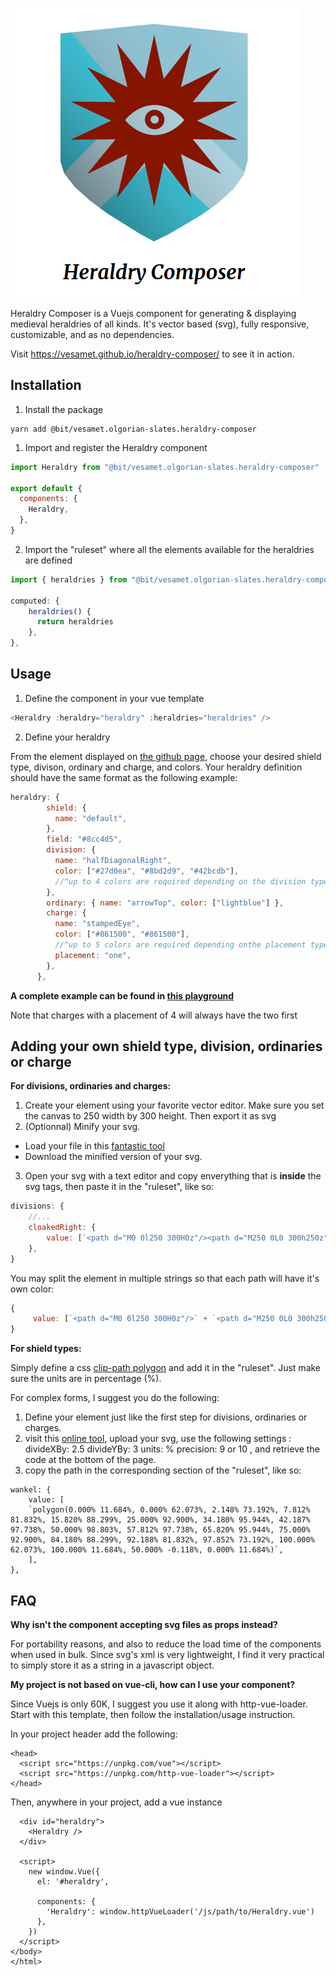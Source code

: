 
![Heraldry Composer logo](https://github.com/vesamet/heraldry-composer/blob/master/screenshot.png "Heraldry Composer logo")

Heraldry Composer is a Vuejs component for generating & displaying medieval heraldries of all kinds.
It's vector based (svg), fully responsive, customizable, and as no dependencies.

Visit https://vesamet.github.io/heraldry-composer/ to see it in action.

## Installation
1. Install the package
```
yarn add @bit/vesamet.olgorian-slates.heraldry-composer
```

1. Import and register the Heraldry component

```js
import Heraldry from "@bit/vesamet.olgorian-slates.heraldry-composer"

export default {
  components: {
    Heraldry,
  },
}
```

2. Import the "ruleset" where all the elements available for the heraldries are defined

```js
import { heraldries } from "@bit/vesamet.olgorian-slates.heraldry-composer/heraldries"

computed: {
    heraldries() {
      return heraldries
    },
},
```
## Usage

1. Define the component in your vue template

```js
<Heraldry :heraldry="heraldry" :heraldries="heraldries" />
```

2. Define your heraldry

From the element displayed on [the github page](https://vesamet.github.io/heraldry-composer/), choose your desired shield type, divison, ordinary and charge, and colors.
Your heraldry definition should have the same format as the following example:

```js
heraldry: {
        shield: {
          name: "default",
        },
        field: "#8cc4d5",
        division: {
          name: "halfDiagonalRight",
          color: ["#27d0ea", "#8bd2d9", "#42bcdb"],
          //^up to 4 colors are required depending on the division type
        },
        ordinary: { name: "arrowTop", color: ["lightblue"] },
        charge: {
          name: "stampedEye",
          color: ["#861500", "#861500"],
          //^up to 5 colors are required depending onthe placement type
          placement: "one",
        },
      },
```
**A complete example can be found in [this playground](https://bit.dev/vesamet/olgorian-slates/heraldry-composer)**

Note that charges with a placement of 4 will always have the two first

## Adding your own shield type, division, ordinaries or charge

**For divisions, ordinaries and charges:**

1. Create your element using your favorite vector editor. Make sure you set the canvas to 250 width by 300 height. Then export it as svg
2. (Optionnal) Minify your svg.

- Load your file in this [fantastic tool](https://jakearchibald.github.io/svgomg/)
- Download the minified version of your svg.

3. Open your svg with a text editor and copy enverything that is **inside** the svg tags,
   then paste it in the "ruleset", like so:

```js
divisions: {
    //...
    cloakedRight: {
        value: [`<path d="M0 0l250 300H0z"/><path d="M250 0L0 300h250z"/>`],
    },
}
```

You may split the element in multiple strings so that each path will have it's own color:

```js
{
     value: [`<path d="M0 0l250 300H0z"/>` + `<path d="M250 0L0 300h250z"/>`],
}
```

**For shield types:**

Simply define a css [clip-path polygon](https://bennettfeely.com/clippy/) and add it in the "ruleset". Just make sure the units are in percentage (%).

For complex forms, I suggest you do the following:

1. Define your element just like the first step for divisions, ordinaries or charges.
2. visit this [online tool](https://betravis.github.io/shape-tools/path-to-polygon/), upload your svg, use the following settings :
   divideXBy: 2.5
   divideYBy: 3
   units: %
   precision: 9 or 10
   , and retrieve the code at the bottom of the page.
3. copy the path in the corresponding section of the "ruleset", like so:

```
wankel: {
    value: [
    `polygon(0.000% 11.684%, 0.000% 62.073%, 2.148% 73.192%, 7.812% 81.832%, 15.820% 88.299%, 25.000% 92.900%, 34.180% 95.944%, 42.187% 97.738%, 50.000% 98.803%, 57.812% 97.738%, 65.820% 95.944%, 75.000% 92.900%, 84.180% 88.299%, 92.188% 81.832%, 97.852% 73.192%, 100.000% 62.073%, 100.000% 11.684%, 50.000% -0.118%, 0.000% 11.684%)`,
    ],
},
```

## FAQ

**Why isn't the component accepting svg files as props instead?**

For portability reasons, and also to reduce the load time of the components when used in bulk.
Since svg's xml is very lightweight, I find it very practical to simply store it as a string in a javascript object.

**My project is not based on vue-cli, how can I use your component?**

Since Vuejs is only 60K, I suggest you use it along with http-vue-loader.
Start with this template, then follow the installation/usage instruction.

In your project header add the following:
```
<head>
  <script src="https://unpkg.com/vue"></script>
  <script src="https://unpkg.com/http-vue-loader"></script>
</head>
```
Then, anywhere in your project, add a vue instance
```
  <div id="heraldry">
    <Heraldry />
  </div>

  <script>
    new window.Vue({
      el: '#heraldry',

      components: {
        'Heraldry': window.httpVueLoader('/js/path/to/Heraldry.vue')
      },
    })
  </script>
</body>
</html>
```
